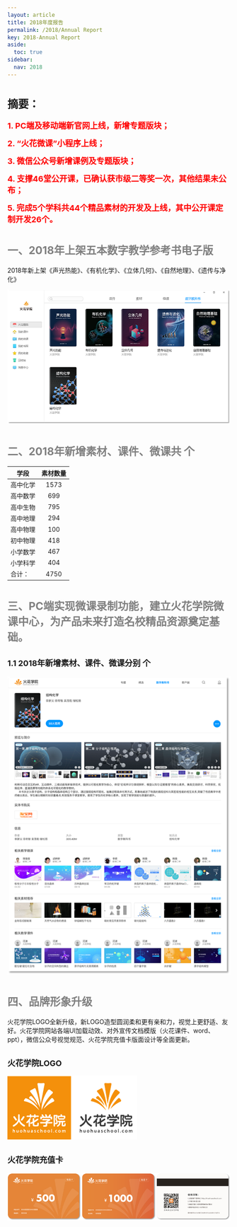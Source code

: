 ```yaml
---
layout: article
title: 2018年度报告
permalink: /2018/Annual Report
key: 2018-Annual Report
aside:
  toc: true
sidebar:
  nav: 2018
---
```


# <font size="5">摘要：</font>

<bro/><bro/>

**<font size="4" color="red">1. PC端及移动端新官网上线，新增专题版块；</font>**

**<font size="4" color="red">2. “火花微课”小程序上线；</font>**

**<font size="4" color="red">3. 微信公众号新增课例及专题版块；</font>**

**<font size="4" color="red">4. 支撑46堂公开课，已确认获市级二等奖一次，其他结果未公布；</font>**

**<font size="4" color="red">5. 完成5个学科共44个精品素材的开发及上线，其中公开课定制开发26个。</font>**




# <font size="5" color="gray">一、2018年上架五本数字教学参考书电子版</font>

2018年新上架《声光热能》、《有机化学》、《立体几何》、《自然地理》、《遗传与净化》

![avatar](images/2018book.png)

# <font size="5" color="gray">二、2018年新增素材、课件、微课共 个</font>

| 学段 |  素材数量  | 
|-------------|:------:|
| 高中化学	| 1573 |
| 高中数学	| 699 |
| 高中生物	| 795 |
| 高中地理	| 294 |
| 高中物理	| 100 |
| 初中物理	| 418 |
| 小学数学	| 467 |
| 小学科学	| 404 |
| 合计： | 4750 |


# <font size="5" color="gray">三、PC端实现微课录制功能，建立火花学院微课中心，为产品未来打造名校精品资源奠定基础。</font>



## <font size="4" >1.1 2018年新增素材、课件、微课分别 个</font>

![avatar](images/2018content.png)



# <font size="5" color="gray">四、品牌形象升级</font>

火花学院LOGO全新升级，新LOGO造型圆润柔和更有亲和力，视觉上更舒适、友好。火花学院网站各端UI加载动效、对外宣传文档模版（火花课件、word、ppt），微信公众号视觉规范、火花学院充值卡版面设计等全面更新。

## <font size="4" >火花学院LOGO</font>

![avatar](images/2018logo.png)

## <font size="4" >火花学院充值卡</font>

![avatar](images/2018card.png)
